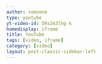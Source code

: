 ```yaml
---
author: someone
type: youtube
yt-video-id: 5Rs2m3lhg-k
homedisplay: iframe
title: YouTube
tags: [video, iframe]
category: [video]
layout: post-classic-sidebar-left
---
```

